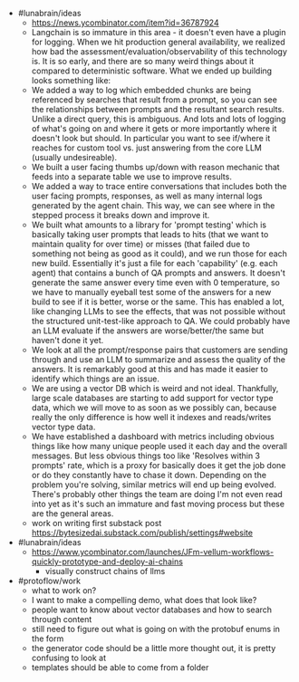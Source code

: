 - #lunabrain/ideas
	- https://news.ycombinator.com/item?id=36787924
	- Langchain is so immature in this area - it doesn't even have a plugin for logging. When we hit production general availability, we realized how bad the assessment/evaluation/observability of this technology is. It is so early, and there are so many weird things about it compared to deterministic software.
	  What we ended up building looks something like:
	- We added a way to log which embedded chunks are being referenced by searches that result from a prompt, so you can see the relationships between prompts and the resultant search results. Unlike a direct query, this is ambiguous. And lots and lots of logging of what's going on and where it gets or more importantly where it doesn't look but should. In particular you want to see if/where it reaches for custom tool vs. just answering from the core LLM (usually undesireable).
	- We built a user facing thumbs up/down with reason mechanic that feeds into a separate table we use to improve results.
	- We added a way to trace entire conversations that includes both the user facing prompts, responses, as well as many internal logs generated by the agent chain. This way, we can see where in the stepped process it breaks down and improve it.
	- We built what amounts to a library for 'prompt testing' which is basically taking user prompts that leads to hits (that we want to maintain quality for over time) or misses (that failed due to something not being as good as it could), and we run those for each new build. Essentially it's just a file for each 'capability' (e.g. each agent) that contains a bunch of QA prompts and answers. It doesn't generate the same answer every time even with 0 temperature, so we have to manually eyeball test some of the answers for a new build to see if it is better, worse or the same. This has enabled a lot, like changing LLMs to see the effects, that was not possible without the structured unit-test-like approach to QA. We could probably have an LLM evaluate if the answers are worse/better/the same but haven't done it yet.
	- We look at all the prompt/response pairs that customers are sending through and use an LLM to summarize and assess the quality of the answers. It is remarkably good at this and has made it easier to identify which things are an issue.
	- We are using a vector DB which is weird and not ideal. Thankfully, large scale databases are starting to add support for vector type data, which we will move to as soon as we possibly can, because really the only difference is how well it indexes and reads/writes vector type data.
	- We have established a dashboard with metrics including obvious things like how many unique people used it each day and the overall messages. But less obvious things too like 'Resolves within 3 prompts' rate, which is a proxy for basically does it get the job done or do they constantly have to chase it down. Depending on the problem you're solving, similar metrics will end up being evolved.
	  There's probably other things the team are doing I'm not even read into yet as it's such an immature and fast moving process but these are the general areas.
	- work on writing first substack post https://bytesizedai.substack.com/publish/settings#website
- #lunabrain/ideas
	- https://www.ycombinator.com/launches/JFm-vellum-workflows-quickly-prototype-and-deploy-ai-chains
		- visually construct chains of llms
- #protoflow/work
	- what to work on?
	- I want to make a compelling demo, what does that look like?
	- people want to know about vector databases and how to search through content
	- still need to figure out what is going on with the protobuf enums in the form
	- the generator code should be a little more thought out, it is pretty confusing to look at
	- templates should be able to come from a folder
